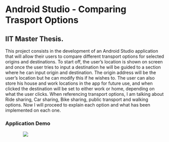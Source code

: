 # Android Studio - Comparing Trasport Options 
## IIT Master Thesis.

This project consists in the development of an Android Studio application that will allow their users to compare different transport options for selected origins and destinations. To start off, the user’s location is shown on screen and once the user tries to input a destination he will be guided to a section where he can input origin and destination. The origin address will be the user’s location but he can modify this if he wishes to. The user can also store his house and work locations in the app for future use, and when clicked the destination will be set to either work or home, depending on what the user clicks. When referencing transport options, I am talking about Ride sharing, Car sharing, Bike sharing, public transport and walking options. Now I will proceed to explain each option and what has been implemented on each one.

### Application Demo

&emsp;&emsp;&emsp;&emsp;![](GetThere.gif)
